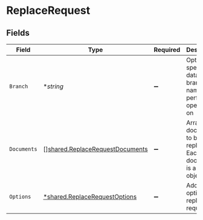 # ReplaceRequest


## Fields

| Field                                                                                     | Type                                                                                      | Required                                                                                  | Description                                                                               |
| ----------------------------------------------------------------------------------------- | ----------------------------------------------------------------------------------------- | ----------------------------------------------------------------------------------------- | ----------------------------------------------------------------------------------------- |
| `Branch`                                                                                  | **string*                                                                                 | :heavy_minus_sign:                                                                        | Optionally specify a database branch name to perform operation on                         |
| `Documents`                                                                               | [][shared.ReplaceRequestDocuments](../../../pkg/models/shared/replacerequestdocuments.md) | :heavy_minus_sign:                                                                        | Array of documents to be replaced. Each document is a JSON object.                        |
| `Options`                                                                                 | [*shared.ReplaceRequestOptions](../../../pkg/models/shared/replacerequestoptions.md)      | :heavy_minus_sign:                                                                        | Additional options for replace requests.                                                  |